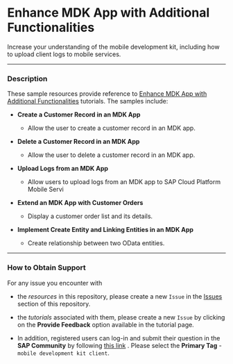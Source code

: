 # Enhance MDK App with Additional Functionalities
Increase your understanding of the mobile development kit, including how to upload client logs to mobile services.
***
### Description
These sample resources provide reference to [Enhance MDK App with Additional Functionalities](https://developers.sap.com/group.mobile-dev-kit-enhance.html) tutorials.
The samples include:
* **Create a Customer Record in an MDK App**
	* Allow the user to create a customer record in an MDK app.

* **Delete a Customer Record in an MDK App**
	* Allow the user to delete a customer record in an MDK app.

* **Upload Logs from an MDK App**
	* Allow users to upload logs from an MDK app to SAP Cloud Platform Mobile Servi

* **Extend an MDK App with Customer Orders**
	* Display a customer order list and its details.

* **Implement Create Entity and Linking Entities in an MDK App**
	* Create relationship between two OData entities.

***
### How to Obtain Support
For any issue you encounter with 
* the *resources* in this repository, please create a new `Issue` in the [Issues](https://github.com/SAP/cloud-mdk-tutorial-samples/issues) section of this repository.
* the *tutorials* associated with them, please create a new `Issue` by clicking on the **Provide Feedback** option available in the tutorial page.

* In addition, registered users can log-in and submit their question in the **SAP Community** by following [this link](https://answers.sap.com/questions/ask.html) .
Please select the **Primary Tag** - `mobile development kit client`.
